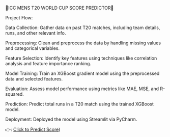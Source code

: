 🏏ICC MENS T20 WORLD CUP SCORE PREDICTOR🏏

Project Flow:

Data Collection: Gather data on past T20 matches, including team details, runs, and other relevant info.

Preprocessing: Clean and preprocess the data by handling missing values and categorical variables.

Feature Selection: Identify key features using techniques like correlation analysis and feature importance ranking.

Model Training: Train an XGBoost gradient model using the preprocessed data and selected features.

Evaluation: Assess model performance using metrics like MAE, MSE, and R-squared.

Prediction: Predict total runs in a T20 match using the trained XGBoost model.

Deployment: Deployed the model using Streamlit via PyCharm.

👉: [Click to Predict Score](https://predictscore.streamlit.app/)) 
